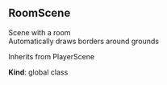 <a name="RoomScene"></a>

## RoomScene
Scene with a room  
Automatically draws borders around grounds

Inherits from PlayerScene

**Kind**: global class  

